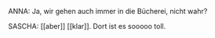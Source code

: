 ANNA: Ja, wir gehen auch immer in die Bücherei, nicht wahr?

SASCHA: [[aber]] [[klar]]. Dort ist es sooooo toll.